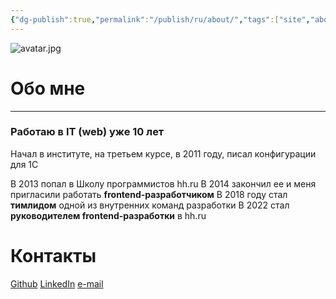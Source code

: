```yaml
---
{"dg-publish":true,"permalink":"/publish/ru/about/","tags":["site","about"],"updated":"2024-05-13T03:25:01.633+04:00"}
---
```


![avatar.jpg](/img/user/Publish%20%F0%9F%97%9E/attachments/avatar.jpg)
# Обо мне
- - -

### Работаю в IT (web) уже 10 лет
Начал в институте, на третьем курсе, в 2011 году, писал конфигурации для 1C

В 2013 попал в Школу программистов hh.ru
В 2014 закончил ее и меня пригласили работать **frontend-разработчиком**
В 2018 году стал **тимлидом** одной из внутренних команд разработки
В 2022 стал **руководителем frontend-разработки** в hh.ru
# Контакты
[Github](https://github.com/sintell)
[LinkedIn](https://www.linkedin.com/in/antki/)
[e-mail](mailto://uyiiio@gmail.com)



